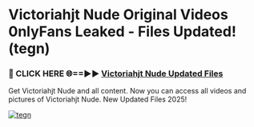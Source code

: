 # Victoriahjt Nude Original Videos 0nlyFans Leaked - Files Updated! (tegn)

<h3>🔴 CLICK HERE 🌐==►► <a href="https://tinyurl.com/5h6xmrr3" rel="nofollow">Victoriahjt Nude Updated Files</a></h3>

Get Victoriahjt Nude and all content. Now you can access all videos and pictures of Victoriahjt Nude. New Updated Files 2025!

[![tegn](https://i.imgur.com/KVD873Z.gif)](https://tinyurl.com/5h6xmrr3)
